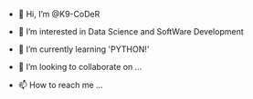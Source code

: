 - 👋 Hi, I’m @K9-CoDeR
- 👀 I’m interested in Data Science and SoftWare Development

- 🌱 I’m currently learning 'PYTHON!'
- 💞️ I’m looking to collaborate on ...
- 📫 How to reach me ...

<!---
KimaniKamauG/KimaniKamauG is a ✨ special ✨ repository because its `README.md` (this file) appears on your GitHub profile.
You can click the Preview link to take a look at your changes.
--->
